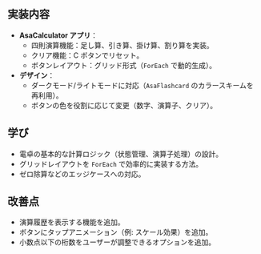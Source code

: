 ## 実装内容
- **AsaCalculator アプリ**：
  - 四則演算機能：足し算、引き算、掛け算、割り算を実装。
  - クリア機能：C ボタンでリセット。
  - ボタンレイアウト：グリッド形式（`ForEach` で動的生成）。
- **デザイン**：
  - ダークモード/ライトモードに対応（`AsaFlashcard` のカラースキームを再利用）。
  - ボタンの色を役割に応じて変更（数字、演算子、クリア）。

## 学び
- 電卓の基本的な計算ロジック（状態管理、演算子処理）の設計。
- グリッドレイアウトを `ForEach` で効率的に実装する方法。
- ゼロ除算などのエッジケースへの対応。

## 改善点
- 演算履歴を表示する機能を追加。
- ボタンにタップアニメーション（例: スケール効果）を追加。
- 小数点以下の桁数をユーザーが調整できるオプションを追加。